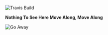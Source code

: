 ![Travis Build](https://travis-ci.org/Jerczu/simplepubsub.svg?branch=master)  
  
**Nothing To See Here Move Along, Move Along**  
  
![Go Away](https://media.giphy.com/media/jFOfst9YpIARG/giphy.gif)
